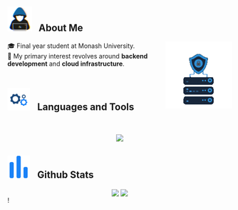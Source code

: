## <picture><img src = "./assets/hacker.gif?raw=true" width = 55px style="margin-right: 10px;" ></picture> About Me

<picture> <img align="right" src="./assets/server.gif?raw=true" width = 150px></picture>

🎓 Final year student at Monash University. <br>👾 My primary interest revolves around <b>backend development</b> and <b>cloud infrastructure</b>.<br><br>

## <picture> <img src = "./assets/spinning-cog.gif?raw=true" width = 50px style="margin-right: 12px;"> </picture> Languages and Tools

<br>

<p align="center">
  <a href="https://skillicons.dev">
    <img src="https://skillicons.dev/icons?i=java,php,mysql,nodejs,express,mongo,git,github,ts,react,angular,neovim&perline=6" />
  </a>
</p>

## <picture> <img src = "./assets/stats-vector.svg?" width = 50px style="margin-right: 12px;"></picture> Github Stats

<div align="center">
  <img src="https://github-readme-stats.vercel.app/api/top-langs/?username=V4N1LLA-1CE&theme=transparent&hide_border=true&include_all_commits=true&count_private=true&layout=compact" align="center"/>
  <img src="https://github-readme-streak-stats.herokuapp.com/?user=V4N1LLA-1CE&theme=transparent&hide_border=true&stroke=transparent" align="center"/>
</div>
<!-- Proudly created with GPRM ( https://gprm.itsvg.in ) -->!
